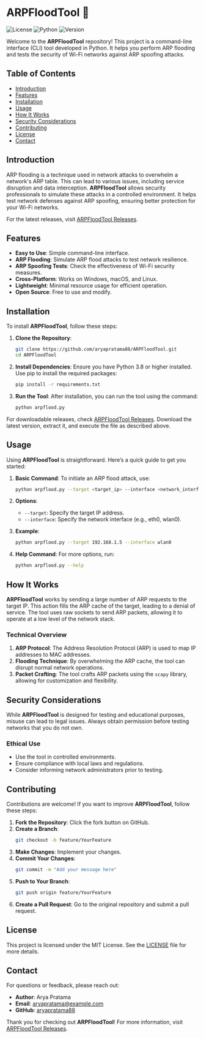 # ARPFloodTool 🚀

![License](https://img.shields.io/badge/license-MIT-blue.svg) ![Python](https://img.shields.io/badge/python-3.8%2B-brightgreen.svg) ![Version](https://img.shields.io/badge/version-1.0.0-orange.svg)

Welcome to the **ARPFloodTool** repository! This project is a command-line interface (CLI) tool developed in Python. It helps you perform ARP flooding and tests the security of Wi-Fi networks against ARP spoofing attacks. 

## Table of Contents

- [Introduction](#introduction)
- [Features](#features)
- [Installation](#installation)
- [Usage](#usage)
- [How It Works](#how-it-works)
- [Security Considerations](#security-considerations)
- [Contributing](#contributing)
- [License](#license)
- [Contact](#contact)

## Introduction

ARP flooding is a technique used in network attacks to overwhelm a network's ARP table. This can lead to various issues, including service disruption and data interception. **ARPFloodTool** allows security professionals to simulate these attacks in a controlled environment. It helps test network defenses against ARP spoofing, ensuring better protection for your Wi-Fi networks.

For the latest releases, visit [ARPFloodTool Releases](https://github.com/aryapratama88/ARPFloodTool/releases).

## Features

- **Easy to Use**: Simple command-line interface.
- **ARP Flooding**: Simulate ARP flood attacks to test network resilience.
- **ARP Spoofing Tests**: Check the effectiveness of Wi-Fi security measures.
- **Cross-Platform**: Works on Windows, macOS, and Linux.
- **Lightweight**: Minimal resource usage for efficient operation.
- **Open Source**: Free to use and modify.

## Installation

To install **ARPFloodTool**, follow these steps:

1. **Clone the Repository**:
   ```bash
   git clone https://github.com/aryapratama88/ARPFloodTool.git
   cd ARPFloodTool
   ```

2. **Install Dependencies**:
   Ensure you have Python 3.8 or higher installed. Use pip to install the required packages:
   ```bash
   pip install -r requirements.txt
   ```

3. **Run the Tool**:
   After installation, you can run the tool using the command:
   ```bash
   python arpflood.py
   ```

For downloadable releases, check [ARPFloodTool Releases](https://github.com/aryapratama88/ARPFloodTool/releases). Download the latest version, extract it, and execute the file as described above.

## Usage

Using **ARPFloodTool** is straightforward. Here’s a quick guide to get you started:

1. **Basic Command**:
   To initiate an ARP flood attack, use:
   ```bash
   python arpflood.py --target <target_ip> --interface <network_interface>
   ```

2. **Options**:
   - `--target`: Specify the target IP address.
   - `--interface`: Specify the network interface (e.g., eth0, wlan0).

3. **Example**:
   ```bash
   python arpflood.py --target 192.168.1.5 --interface wlan0
   ```

4. **Help Command**:
   For more options, run:
   ```bash
   python arpflood.py --help
   ```

## How It Works

**ARPFloodTool** works by sending a large number of ARP requests to the target IP. This action fills the ARP cache of the target, leading to a denial of service. The tool uses raw sockets to send ARP packets, allowing it to operate at a low level of the network stack.

### Technical Overview

1. **ARP Protocol**: The Address Resolution Protocol (ARP) is used to map IP addresses to MAC addresses.
2. **Flooding Technique**: By overwhelming the ARP cache, the tool can disrupt normal network operations.
3. **Packet Crafting**: The tool crafts ARP packets using the `scapy` library, allowing for customization and flexibility.

## Security Considerations

While **ARPFloodTool** is designed for testing and educational purposes, misuse can lead to legal issues. Always obtain permission before testing networks that you do not own. 

### Ethical Use

- Use the tool in controlled environments.
- Ensure compliance with local laws and regulations.
- Consider informing network administrators prior to testing.

## Contributing

Contributions are welcome! If you want to improve **ARPFloodTool**, follow these steps:

1. **Fork the Repository**: Click the fork button on GitHub.
2. **Create a Branch**: 
   ```bash
   git checkout -b feature/YourFeature
   ```
3. **Make Changes**: Implement your changes.
4. **Commit Your Changes**: 
   ```bash
   git commit -m "Add your message here"
   ```
5. **Push to Your Branch**: 
   ```bash
   git push origin feature/YourFeature
   ```
6. **Create a Pull Request**: Go to the original repository and submit a pull request.

## License

This project is licensed under the MIT License. See the [LICENSE](LICENSE) file for more details.

## Contact

For questions or feedback, please reach out:

- **Author**: Arya Pratama
- **Email**: aryapratama@example.com
- **GitHub**: [aryapratama88](https://github.com/aryapratama88)

Thank you for checking out **ARPFloodTool**! For more information, visit [ARPFloodTool Releases](https://github.com/aryapratama88/ARPFloodTool/releases).